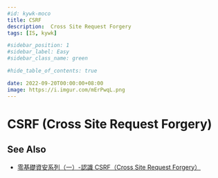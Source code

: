 ```yaml
---
#id: kywk-moco
title: CSRF
description:  Cross Site Request Forgery
tags: [IS, kywk]

#sidebar_position: 1
#sidebar_label: Easy
#sidebar_class_name: green

#hide_table_of_contents: true

date: 2022-09-20T00:00:00+08:00
image: https://i.imgur.com/mErPwqL.png
---
```


CSRF (Cross Site Request Forgery)
=================================



See Also
--------

- [零基礎資安系列（一）-認識 CSRF（Cross Site Request Forgery）](https://tech-blog.cymetrics.io/posts/jo/zerobased-cross-site-request-forgery/)
